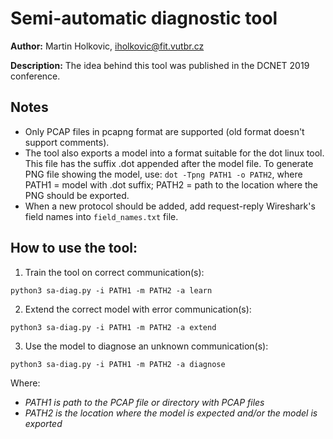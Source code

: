 # Semi-automatic diagnostic tool

**Author:** Martin Holkovic, iholkovic@fit.vutbr.cz

**Description:** The idea behind this tool was published in the DCNET 2019 conference.

## Notes
- Only PCAP files in pcapng format are supported (old format doesn't support comments).
- The tool also exports a model into a format suitable for the dot linux tool. This file has the suffix .dot appended after the model file. To generate PNG file showing the model, use: `dot -Tpng PATH1 -o PATH2`, where PATH1 = model with .dot suffix; PATH2 = path to the location where the PNG should be exported.
- When a new protocol should be added, add request-reply Wireshark's field names into `field_names.txt` file.


## How to use the tool:

1) Train the tool on correct communication(s):

`python3 sa-diag.py -i PATH1 -m PATH2 -a learn`

2) Extend the correct model with error communication(s):

`python3 sa-diag.py -i PATH1 -m PATH2 -a extend`

3) Use the model to diagnose an unknown communication(s):

`python3 sa-diag.py -i PATH1 -m PATH2 -a diagnose`

Where:
* *PATH1 is path to the PCAP file or directory with PCAP files*
* *PATH2 is the location where the model is expected and/or the model is exported*